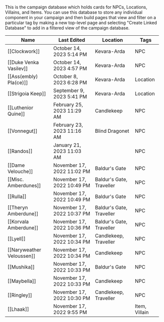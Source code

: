 This is the campaign database which holds cards for NPCs, Locations, Villains, and Items. You can use this database to store any individual component in your campaign and then build pages that view and filter on a particular tag by making a new top-level page and selecting "Create Linked Database" to add in a filtered view of the campaign database.

|Name|Last Edited|Location|Tags|
|---|---|---|---|
|[[Clockwork]]|October 14, 2023 5:14 PM|Kevara-Arda|NPC|
|[[Duke Venka Vasilev]]|October 14, 2023 4:57 PM|Kevara-Arda|NPC|
|[[Ass(embly) Pla(ce)]]|October 8, 2023 6:28 PM|Kevara-Arda|Location|
|[[Strigoia Keep]]|September 9, 2023 5:41 PM|Kevara-Arda|Location|
|[[Luthenior Quine]]|February 25, 2023 11:29 AM|Candlekeep|NPC|
|[[Vonnegut]]|February 23, 2023 11:16 AM|Blind Dragonet|NPC|
|[[Randos]]|January 21, 2023 11:03 AM||NPC|
|[[Dame Velouche]]|November 17, 2022 11:02 PM|Baldur's Gate|NPC|
|[[Misc. Amberdunes]]|November 17, 2022 10:49 PM|Baldur's Gate, Traveller|NPC|
|[[Rulla]]|November 17, 2022 10:49 PM|Baldur's Gate|NPC|
|[[Theryn Amberdune]]|November 17, 2022 10:37 PM|Baldur's Gate, Traveller|NPC|
|[[Korvala Amberdune]]|November 17, 2022 10:36 PM|Baldur's Gate, Traveller|NPC|
|[[Lyell]]|November 17, 2022 10:34 PM|Candlekeep, Traveller|NPC|
|[[Naryweather Veloussen]]|November 17, 2022 10:34 PM|Candlekeep|NPC|
|[[Mushika]]|November 17, 2022 10:33 PM|Baldur's Gate|NPC|
|[[Maybella]]|November 17, 2022 10:33 PM|Candlekeep|NPC|
|[[Ringley]]|November 17, 2022 10:30 PM|Candlekeep, Traveller|NPC|
|[[Lhaak]]|November 17, 2022 9:55 PM||Item, Villain|
